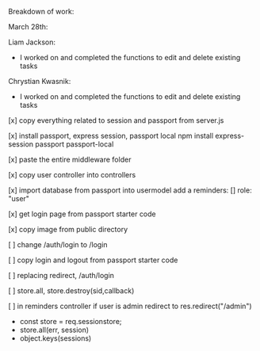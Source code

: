Breakdown of work:

March 28th:

Liam Jackson:
- I worked on and completed the functions to edit and delete existing tasks

Chrystian Kwasnik:
- I worked on and completed the functions to edit and delete existing tasks

[x] copy everything related to session and passport from server.js

[x] install passport, express session, passport local npm install express-session passport passport-local

[x] paste the entire middleware folder

[x] copy user controller into controllers

[x] import database from passport into usermodel add a reminders: [] role: "user" 

[x] get login page from passport starter code

[x] copy image from public directory

[ ] change /auth/login to /login

[ ] copy login and logout from passport starter code

[ ] replacing redirect, /auth/login

[ ] store.all, store.destroy(sid,callback)

[ ] in reminders controller if user is admin redirect to res.redirect("/admin")

- const store = req.sessionstore;
- store.all(err, session)
- object.keys(sessions)
